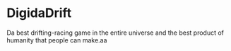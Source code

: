 # DigidaDrift
Da best drifting-racing game in the entire universe and the best product of humanity that people can make.aa
